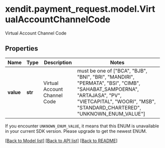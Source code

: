 # xendit.payment_request.model.VirtualAccountChannelCode

Virtual Account Channel Code

## Properties
| Name | Type | Description | Notes |
| ------------ | ------------- | ------------- | ------------- |
| **value** | **str** | Virtual Account Channel Code |  must be one of ["BCA", "BJB", "BNI", "BRI", "MANDIRI", "PERMATA", "BSI", "CIMB", "SAHABAT_SAMPOERNA", "ARTAJASA", "PV", "VIETCAPITAL", "WOORI", "MSB", "STANDARD_CHARTERED", "UNKNOWN_ENUM_VALUE"] |

If you encounter `UNKNOWN_ENUM_VALUE`, it means that this ENUM is unavailable in your current SDK version. Please upgrade to get the newest ENUM.

[[Back to Model list]](../README.md#documentation-for-models) [[Back to API list]](../README.md#documentation-for-api-endpoints) [[Back to README]](../README.md)


